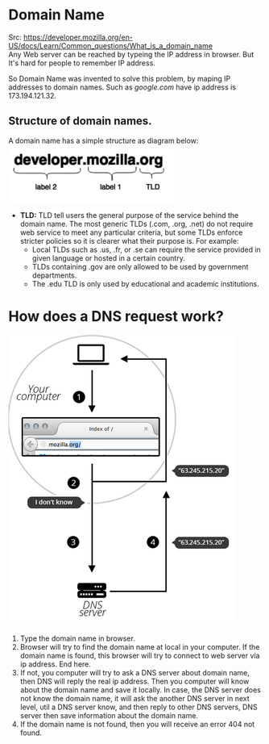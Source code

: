 # Domain Name
Src: https://developer.mozilla.org/en-US/docs/Learn/Common_questions/What_is_a_domain_name  
Any Web server can be reached by typeing the IP address in browser. But It's hard for people to remember IP address.   

So Domain Name was invented to solve this problem, by maping IP addresses to domain names. Such as _google.com_ have ip address is  173.194.121.32.   

## Structure of domain names. 
A domain name has a simple structure as diagram below:
![domain_name_structure](./images/domain_name_structure.png)
* **TLD:** TLD tell users the general purpose of the service behind the domain name. The most generic TLDs (.com, .org, .net) do not require web service to meet any particular criteria, but some TLDs enforce stricter policies so it is clearer what their purpose is. For example:   
  * Local TLDs such as .us, .fr, or .se can require the service provided in given language or hosted in a certain country. 
  * TLDs containing .gov are only allowed to be used by government departments.
  * The .edu TLD is only used by educational and academic institutions.

# How does a DNS request work?
![dns_work](./images/dns_work.png)

1. Type the domain name in browser. 
2. Browser will try to find the domain name at local in your computer. If the domain name is found, this browser will try to connect to web server via ip address. End here.
3. If not, you computer will try to ask a DNS server about domain name, then DNS will reply the real ip address. Then you computer will know about the domain name and save it locally. In case, the DNS server does not know the domain name, it will ask the another DNS server in next level, util a DNS server know, and then reply to other DNS servers, DNS server then save information about the domain name. 
4. If the domain name is not found, then  you will receive an error 404 not found. 
